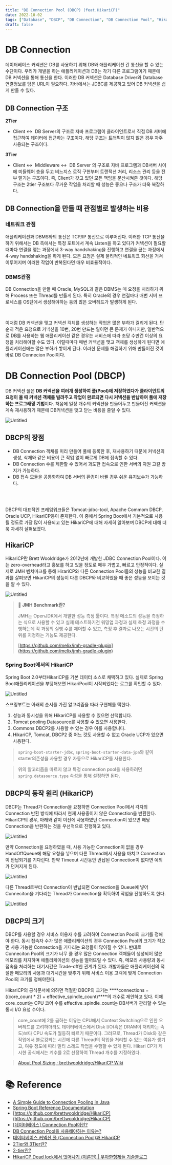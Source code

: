 ```yaml
---
title: "DB Connection Pool (DBCP) (feat.HikariCP)"
date: 2022-10-02
tags: ["Database", "DBCP", "DB Connection", "DB Connection Pool", "HikariCP"]
draft: false
---
```

# DB Connection

데이터베이스 커넥션은 DB를 사용하기 위해 DB와 애플리케이션 간 통신을 할 수 있는 수단이다. 우리가 개발을 하는 애플리케이션과 DB는 각기 다른 프로그램이기 때문에 DB 커넥션을 통해 통신을 한다. 이러한 DB 커넥션은 Database Driver와 Database 연결정보를 담은 URL이 필요하다. 자바에서는 JDBC를 제공하고 있어 DB 커넥션을 쉽게 만들 수 있다.

## DB Connection 구조

**2Tier**

- Client ↔  DB Server의 구조로 자바 프로그램이 클라이언트로서 직접 DB 서버에 접근하여 데이터에 접근하는 구조이다. 해당 구조는 트래픽이 많지 않은 경우 자주 사용되는 구조이다.

**3Tier**

- Client ↔  Middleware ↔  DB Server 의 구조로 자바 프로그램과 DB서버 사이에 미들웨어 층을 두고 비느지스 로직 구현부터 트랜잭션 처리, 리소스 관리 등을 전부 맡기는 구조이다. 즉, Client가 갖고 있던 모든 책임을 분산시켜준 것이다. 해당 구조는 2tier 구조보다 무거운 작업을 처리할 때 성능은 좋으나 구조가 더욱 복잡하다.

## DB Connection을 만들 때 관점별로 발생하는 비용

### 네트워크 관점

애플리케이션과 DBMS와의 통신은 TCP/IP 통신으로 이루어진다. 이러한 TCP 통신을 하기 위해서는 DB 측에서는 특정 포트에서 계속 Listen을 하고 있다가 커넥션이 필요할 때마다 연결을 맺는 과정에서 3-way handshaking을 진행하고 연결을 끊는 과정에서 4-way handshaking을 하게 된다. 모든 요청은 실제 물리적인 네트워크 회선을 거쳐 이루어지며 이러한 작업이 반복된다면 매우 비효율적이다.

### DBMS관점

DB Connection을 만들 때 Oracle, MySQL과 같은 DBMS는 매 요청을 처리하기 위해 Process 또는 Thread를 만들게 된다. 특히 Oracle의 경우 연결마다 매번 서버 프로세스를 OS단에서 생성해야하는 등의 많은 오버헤드가 발생하게 된다.

<br>

이처럼 DB 커넥션을 맺고 커넥션 객체를 생성하는 작업은 많은 부하가 걸리게 된다. 단순히 적은 요청으로 커넥션을 10번, 20번 만드는 일이면 큰 문제가 아니지만, 일반적으로 DB를 사용하는 웹 애플리케이션 같은 경우는 서비스에 따라 초당 수만건 이상의 요청을 처리해야할 수도 있다. 이럴때마다 매번 커넥션을 맺고 객체를 생성하게 된다면 애플리케이션에는 많은 부하가 쌓이게 된다. 이러한 문제를 해결하기 위해 만들어진 것이 바로 DB Connecion Pool이다.

# DB Connection Pool (DBCP)

DB 커넥션 풀은 **DB 커넥션을 여러개 생성하여 풀(Pool)에 저장하였다가 클라이언트의 요청이 올 때 커넥션 객체를 빌려주고 작업이 완료되면 다시 커넥션을 반납하여 풀에 저장하는 프로그래밍 기법**이다. 처음에 일정 개수의 커넥션을 만들어두고 만들어진 커넥션을 계속 재사용하기 때문에 DB커넥션을 맺고 닫는 비용을 줄일 수 있다.

![Untitled](image/20221002-DB_Connection_Pool/img.png)

## DBCP의 장점

- DB Connection 객체를 미리 만들어 풀에 등록한 후, 재사용하기 때문에 커넥션의 생성, 삭제와 같은 비용이 큰 작업 없이 빠르게 DB에 접속할 수 있다.
- DB Connection 수를 제한할 수 있어서 과도한 접속으로 인한 서버의 자원 고갈 방지가 가능하다.
- DB 접속 모듈을 공통화하여 DB 서버의 환경이 바뀔 경우 쉬운 유지보수가 가능하다.

<br>
<br>

DBCP의 대표적인 프레임워크들은 Tomcat-jdbc-tool, Apache Commom DBCP, Oracle UCP, HikariCP등이 존재한다. 이 중에서 Spring Boot에서 기본적으로 사용될 정도로 가장 많이 사용되고 있는 HikariCP에 대해 자세히 알아보며 DBCP에 대해 더욱 자세히 살펴보겠다.

## HikariCP

HikariCP란 Brett Wooldridge가 2012년에 개발한 JDBC Connection Pool이다. 이는 zero-overhead라고 홍보를 하고 있을 정도로 매우 가볍고, 빠르고 안정적이다. 실제로 JMH 벤치마크를 통해 HirariCP와 다른 Connection Pool들의 성능을 비교한 결과를 살펴보면 HikariCP의 성능이 다른 DBCP와 비교하였을 때 좋은 성능을 보이는 것을 알 수 있다.

![Untitled](image/20221002-DB_Connection_Pool/img_1.png)

> 📌 **JMH Benchmark란?**
>
>
> JMH는 OpenJDK에서 개발한 성능 측정 툴이다. 특정 메소드의 성능을 측정하는 식으로 사용할 수 있고 실제 테스트하기전 워밍업 과정과 실제 측정 과정을 수행하는데 각 과정의 실행 수를 제어할 수 있고, 측정 후 결과로 나오는 시간의 단위를 지정하는 기능도 제공한다.
>
> [https://github.com/melix/jmh-gradle-plugin](https://github.com/melix/jmh-gradle-plugin)
>

### Spring Boot에서의 HikariCP

Spring Boot 2.0부터HikariCP를 기본 데이터 소스로 채택하고 있다. 실제로 Spring Boot애플리케이션을 부팅해보면 HikariPool이 시작되었다는 로그를 확인할 수 있다.

![Untitled](image/20221002-DB_Connection_Pool/img_2.png)

스프링부트는 아래의 순서를 가진 알고리즘을 따라 구현체를 택한다.

1. 성능과 동시성을 위해 HikariCP를 사용할 수 있으면 선택합니다.
2. Tomcat pooling Datasource를 사용할 수 있으면 사용한다.
3. Commons DBCP2를 사용할 수 있는 경우 이를 사용합니다.
4. HikariCP, Tomcat, DBCP2 중 어느 것도 사용할 수 없고 Oracle UCP가 있으면 사용한다.

> `spring-boot-starter-jdbc`, `spring-boot-starter-data-jpa`와 같이 starter의존성을 사용할 경우 자동으로 HikariCP를 사용한다.
>

> 위의 알고리즘을 따르지 않고 특정 connection pool을 사용하려면 `spring.datasource.type` 속성을 통해 설정하면 된다.
>


## DBCP의 동작 원리 (HikariCP)

DBCP는 Thread가 Connection을 요청하면 Connection Pool에서 각자의 Connection 반환 방식에 따라서 현재 사용중이지 않은 Connection을 반환한다. HikariCP의 경우, 아래와 같이 이전에 사용하였던 Connection이 있으면 해당 Connection을 반환하는 것을 우선적으로 진행하고 있다.

![Untitled](image/20221002-DB_Connection_Pool/img_3.png)

만약 Connection을 요청하였을 때, 사용 가능한 Connection이 없을 경우 HandOffQueue에 해당 요청을 넣으며 다른 Thread에서 사용을 마치고 Connection이 반납되기를 기다린다. 만약 Timeout 시간동안 반납된 Connection이 없다면 예외가 던져지게 된다.

![Untitled](image/20221002-DB_Connection_Pool/img_4.png)

다른 Thread로부터 Connection이 반납되면 Connection을 Queue에 넣어 Conneciton을 기다리는 Thread가 Connection을 획득하여 작업을 진행하도록 한다.

![Untitled](image/20221002-DB_Connection_Pool/img_5.png)

## DBCP의 크기

DBCP를 사용할 경우 서비스 이용자 수를 고려하여 Connection Pool의 크기를 정해야 한다. 동시 접속자 수가 많은 애플리케이션의 경우 Connection Pool의 크기가 작으면 사용 가능한 Connection을 기다리는 요청들이 많아질 수 있다. 반대로 Conneciton Pool의 크기가 너무 클 경우 많은 Connection 객체들이 생성되어 많은 메모리를 차지하며 애플리케이션의 성능을 떨어뜨릴 수 있다. 즉, 메모리 사용량과 동시 접속을 처리하는 대기시간은 Trade-off한 관계가 된다. 개발자들은 애플리케이션의 적절한 메모리의 사용과 대기시간을 맞추기 위해 서비스 이용 고객에 맞게 Connection Pool의 크기를 정해야한다.

HikariCP의 공식문서에 의하면 적절한 DBCP의 크기는 ****connections = ((core_count * 2) + effective_spindle_count)****의 개수로 제안하고 있다. 이때 core_count는 CPU 코어 수를 effective_spindle_count는 DB서버가 관리할 수 있는 동시 I/O 요청 수이다.

> core_count에 2를 곱하는 이유는  CPU에서 Context Switching으로 인한 오버헤드를 고려하더라도 데이터베이스에서 Disk I/O(혹은 DRAM이 처리하는 속도)보다 CPU 속도가 월등히 빠르기 때문이다. 그러므로, Thread가 Disk와 같은 작업에서 블로킹되는 시간에 다른 Thread의 작업을 처리할 수 있는 여유가 생기고, 여유 정도에 따라 멀티 스레드 작업을 수행할 수 있게 된다. Hikari CP가 제시한 공식에서는 계수를 2로 선정하여 Thread 개수를 지정하였다.
>

> [About Pool Sizing · brettwooldridge/HikariCP Wiki](https://github.com/brettwooldridge/HikariCP/wiki/About-Pool-Sizing#the-formula)

# 📚 Reference
- [A Simple Guide to Connection Pooling in Java](https://www.baeldung.com/java-connection-pooling)
- [Spring Boot Reference Documentation](https://docs.spring.io/spring-boot/docs/current/reference/htmlsingle/#data.sql.datasource.connection-pool)
- [https://github.com/brettwooldridge/HikariCP](https://github.com/brettwooldridge/HikariCP)
- [[데이터베이스] Connection Pool이란?](https://steady-coding.tistory.com/564)
- [DB Connection Pool을 사용해야하는 이유는?](https://devkly.com/db/db-connection-pool/)
- [데이터베이스 커넥션 풀 (Connection Pool)과 HikariCP](https://hudi.blog/dbcp-and-hikaricp/)
- [2Tier와 3Tier란?](https://mkil.tistory.com/53)
- [2-tier란?](https://jocoma.tistory.com/entry/2-tier-%EC%9B%B9%EC%84%9C%EB%B2%84-DB-%EC%97%B0%EA%B2%B0%EB%90%9C-%ED%98%95%ED%83%9C)
- [HikariCP Dead lock에서 벗어나기 (이론편) | 우아한형제들 기술블로그](https://techblog.woowahan.com/2664/)
